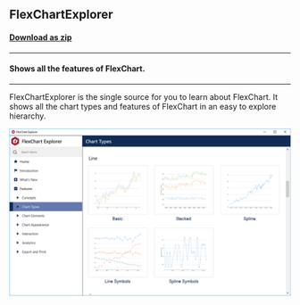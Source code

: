 ## FlexChartExplorer
#### [Download as zip](https://grapecity.github.io/DownGit/#/home?url=https://github.com/GrapeCity/ComponentOne-WinForms-Samples/tree/master/NetFramework\FlexChart\CS\FlexChartExplorer\FlexChartExplorer)
____
#### Shows all the features of FlexChart.
____
FlexChartExplorer is the single source for you to learn about FlexChart.
It shows all the chart types and features of FlexChart in an easy to explore hierarchy.

![screenshot](screenshot.png)
